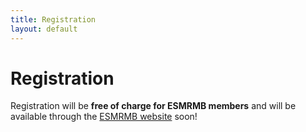```yaml
--- 
title: Registration
layout: default
--- 
```


# Registration

Registration will be **free of charge for ESMRMB members** and will be available through the [ESMRMB website](https://esmrmb.org) soon!